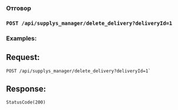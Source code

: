 ### Отговор

### `POST /api/supplys_manager/delete_delivery?deliveryId=1`

### Examples:

## Request:

```
POST /api/supplys_manager/delete_delivery?deliveryId=1`
```

## Response:
```
StatusCode(200)